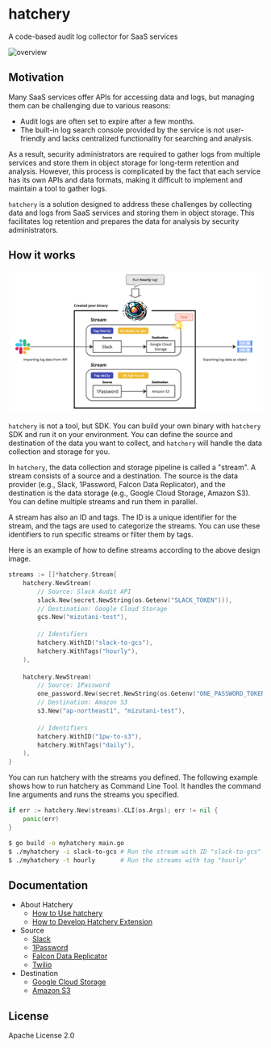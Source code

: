 # hatchery

A code-based audit log collector for SaaS services

![overview](https://github.com/m-mizutani/hatchery/assets/605953/0d065e1e-1b40-493b-a9c5-8215f2e1691e)

## Motivation

Many SaaS services offer APIs for accessing data and logs, but managing them can be challenging due to various reasons:

- Audit logs are often set to expire after a few months.
- The built-in log search console provided by the service is not user-friendly and lacks centralized functionality for searching and analysis.

As a result, security administrators are required to gather logs from multiple services and store them in object storage for long-term retention and analysis. However, this process is complicated by the fact that each service has its own APIs and data formats, making it difficult to implement and maintain a tool to gather logs.

`hatchery` is a solution designed to address these challenges by collecting data and logs from SaaS services and storing them in object storage. This facilitates log retention and prepares the data for analysis by security administrators.

## How it works

![design overview](./docs/images/design-overview.jpg)

`hatchery` is not a tool, but SDK. You can build your own binary with `hatchery` SDK and run it on your environment. You can define the source and destination of the data you want to collect, and `hatchery` will handle the data collection and storage for you.

In `hatchery`, the data collection and storage pipeline is called a "stream". A stream consists of a source and a destination. The source is the data provider (e.g., Slack, 1Password, Falcon Data Replicator), and the destination is the data storage (e.g., Google Cloud Storage, Amazon S3). You can define multiple streams and run them in parallel.

A stream has also an ID and tags. The ID is a unique identifier for the stream, and the tags are used to categorize the streams. You can use these identifiers to run specific streams or filter them by tags.

Here is an example of how to define streams according to the above design image.
```go
streams := []*hatchery.Stream{
	hatchery.NewStream(
		// Source: Slack Audit API
		slack.New(secret.NewString(os.Getenv("SLACK_TOKEN"))),
		// Destination: Google Cloud Storage
		gcs.New("mizutani-test"),

		// Identifiers
		hatchery.WithID("slack-to-gcs"),
		hatchery.WithTags("hourly"),
	),

	hatchery.NewStream(
		// Source: 1Password
		one_password.New(secret.NewString(os.Getenv("ONE_PASSWORD_TOKEN"))),
		// Destination: Amazon S3
		s3.New("ap-northeast1", "mizutani-test"),

		// Identifiers
		hatchery.WithID("1pw-to-s3"),
		hatchery.WithTags("daily"),
	),
}
```

You can run hatchery with the streams you defined. The following example shows how to run hatchery as Command Line Tool. It handles the command line arguments and runs the streams you specified.

```go
if err := hatchery.New(streams).CLI(os.Args); err != nil {
	panic(err)
}
```

```bash
$ go build -o myhatchery main.go
$ ./myhatchery -i slack-to-gcs # Run the stream with ID "slack-to-gcs"
$ ./myhatchery -t hourly       # Run the streams with tag "hourly"
```

## Documentation

- About Hatchery
  - [How to Use hatchery](docs/usage.md)
  - [How to Develop Hatchery Extension](docs/extension.md)
- Source
  - [Slack](https://pkg.go.dev/github.com/secmon-as-code/hatchery@main/source/slack)
  - [1Password](https://pkg.go.dev/github.com/secmon-as-code/hatchery@main/source/one_password)
  - [Falcon Data Replicator](https://pkg.go.dev/github.com/secmon-as-code/hatchery@main/source/falcon_data_replicator)
  - [Twilio](https://pkg.go.dev/github.com/secmon-as-code/hatchery@main/source/twilio)
- Destination
  - [Google Cloud Storage](https://pkg.go.dev/github.com/secmon-as-code/hatchery@main/destination/gcs)
  - [Amazon S3](https://pkg.go.dev/github.com/secmon-as-code/hatchery@main/destination/s3)

## License

Apache License 2.0
